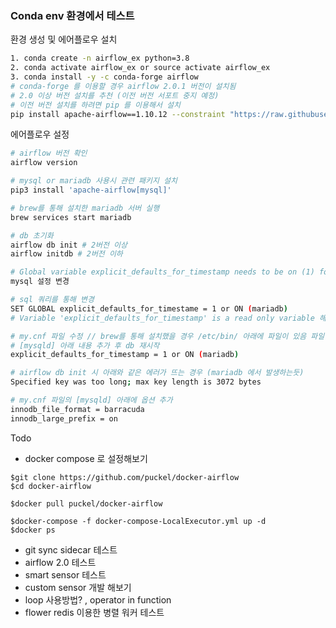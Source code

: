 



### Conda env 환경에서 테스트

환경 생성 및 에어플로우 설치

```bash
1. conda create -n airflow_ex python=3.8
2. conda activate airflow_ex or source activate airflow_ex
3. conda install -y -c conda-forge airflow
# conda-forge 를 이용할 경우 airflow 2.0.1 버전이 설치됨
# 2.0 이상 버전 설치를 추천 (이전 버전 서포트 중지 예정)
# 이전 버전 설치를 하려면 pip 를 이용해서 설치 
pip install apache-airflow==1.10.12 --constraint "https://raw.githubusercontent.com/apache/airflow/constraints-1.10.12/constraints-3.8.txt"
```

에어플로우 설정

```bash
# airflow 버전 확인
airflow version

# mysql or mariadb 사용시 관련 패키지 설치
pip3 install 'apache-airflow[mysql]'

# brew를 통해 설치한 mariadb 서버 실행
brew services start mariadb

# db 초기화
airflow db init # 2버전 이상
airflow initdb # 2버전 이하

# Global variable explicit_defaults_for_timestamp needs to be on (1) for mysql 에러 발생시
mysql 설정 변경

# sql 쿼리를 통해 변경
SET GLOBAL explicit_defaults_for_timestame = 1 or ON (mariadb)
# Variable 'explicit_defaults_for_timestamp' is a read only variable 해당 에러가 난다면

# my.cnf 파일 수정 // brew를 통해 설치했을 경우 /etc/bin/ 아래에 파일이 있음 파일을 열고
# [mysqld] 아래 내용 추가 후 db 재시작
explicit_defaults_for_timestamp = 1 or ON (mariadb)

# airflow db init 시 아래와 같은 에러가 뜨는 경우 (mariadb 에서 발생하는듯)
Specified key was too long; max key length is 3072 bytes

# my.cnf 파일의 [mysqld] 아래에 옵션 추가
innodb_file_format = barracuda
innodb_large_prefix = on


```

Todo
- docker compose 로 설정해보기
```
$git clone https://github.com/puckel/docker-airflow
$cd docker-airflow

$docker pull puckel/docker-airflow

$docker-compose -f docker-compose-LocalExecutor.yml up -d
$docker ps
```
- git sync sidecar 테스트
- airflow 2.0 테스트
- smart sensor 테스트
- custom sensor 개발 해보기
- loop 사용방법? , operator in function
- flower redis 이용한 병렬 워커 테스트
